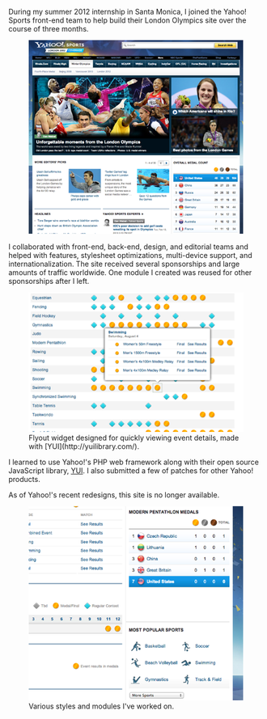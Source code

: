 During my summer 2012 internship in Santa Monica, I joined the Yahoo! Sports front-end team to help build their London Olympics site over the course of three months.

<figure>
    <a class="media-image" href="/images/yahoo-sports/1.png">
       <img src="/images/yahoo-sports/1.png" alt="Main London Olympics page" />
    </a>
</figure>

I collaborated with front-end, back-end, design, and editorial teams and helped with features, stylesheet optimizations, multi-device support, and internationalization. The site received several sponsorships and large amounts of traffic worldwide. One module I created was reused for other sponsorships after I left.

<figure class="media-image-right media-image-medium">
    <a class="media-image" href="/images/yahoo-sports/2.png">
       <img src="/images/yahoo-sports/2.png" alt="Flyout widget for viewing calendar details." />
    </a>
    <figcaption>
        Flyout widget designed for quickly viewing event details, made with [YUI](http://yuilibrary.com/).
    </figcaption>
</figure>

I learned to use Yahoo!'s PHP web framework along with their open source JavaScript library, [YUI](http://yuilibrary.com/). I also submitted a few of patches for other Yahoo! products.

As of Yahoo!'s recent redesigns, this site is no longer available.

<figure class="media-image-medium">
    <a class="media-image" href="/images/yahoo-sports/3.png">
       <img src="/images/yahoo-sports/3.png" alt="Various styles and modules I've worked on." />
    </a>
    <figcaption>Various styles and modules I've worked on.</figcaption>
</figure>